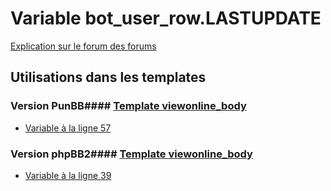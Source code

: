# Variable bot_user_row.LASTUPDATE
[Explication sur le forum des forums](http://forum.forumactif.com/t294113-listing-des-variables#bot_user_row.LASTUPDATE)
## Utilisations dans les templates
### Version PunBB#### [Template viewonline_body](punbb/viewonline_body.md)
* [Variable à la ligne 57](../punbb/viewonline_body.tpl#L57)
### Version phpBB2#### [Template viewonline_body](subsilver/viewonline_body.md)
* [Variable à la ligne 39](../subsilver/viewonline_body.tpl#L39)